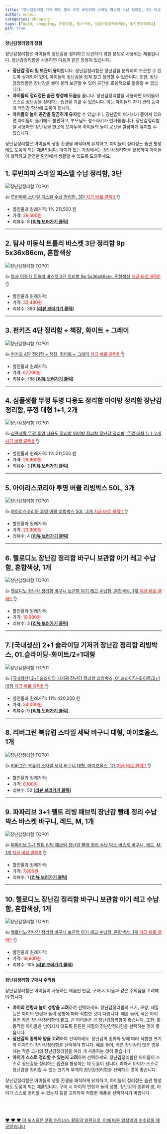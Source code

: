 ```yaml
---
title: "장난감정리함 가격 확인 필독 추천 루빈파파 스마일 파스텔 수납 정리함, 3단 비교 장점 구매가이드"
author: eunmi.
categories: shopping
tags: [Top10, shopping, 유행상품, 필수구매, 지금바로클릭하세요, 놓치면후회해요]
pin: true
---
```

**장난감정리함의 장점**

장난감정리함은 아이들의 장난감을 정리하고 보관하기 위한 용도로 사용되는 제품입니다. 장난감정리함을 사용하면 다음과 같은 장점이 있습니다.

* **장난감 정리 및 보관이 용이**합니다. 장난감정리함은 장난감을 분류하여 보관할 수 있도록 설계되어 있어, 아이들이 장난감을 쉽게 찾고 정리할 수 있습니다. 또한, 장난감정리함은 장난감을 쌓아 올려 보관할 수 있어 공간을 효율적으로 활용할 수 있습니다.
* **아이들의 정리정돈 습관 형성에 도움**을 줍니다. 장난감정리함을 사용하면 아이들이 스스로 장난감을 정리하는 습관을 기를 수 있습니다. 이는 아이들의 자기 관리 능력과 책임감 향상에 도움이 됩니다.
* **아이들의 놀이 공간을 깔끔하게 유지**할 수 있습니다. 장난감이 여기저기 흩어져 있으면 아이들이 놀기에도 불편하고, 부모님도 청소하기가 번거롭습니다. 장난감정리함을 사용하면 장난감을 한곳에 모아두어 아이들의 놀이 공간을 깔끔하게 유지할 수 있습니다.

장난감정리함은 아이들의 생활 환경을 쾌적하게 유지하고, 아이들의 정리정돈 습관 형성에도 도움이 되는 제품입니다. 아이가 있는 가정에서는 장난감정리함을 활용하여 아이들이 쾌적하고 안전한 환경에서 생활할 수 있도록 도와주세요.

   

## 1. 루빈파파 스마일 파스텔 수납 정리함, 3단

![장난감정리함 TOP01](https://thumbnail7.coupangcdn.com/thumbnails/remote/230x230ex/image/vendor_inventory/ff27/35e1f64084eff33cb6a0426e56cbe753e1fa96ebe0ad311198530f5b91df.jpg)


👍 [루빈파파 스마일 파스텔 수납 정리함, 3단 <font color=red> 지금 바로 클릭!! </font> ](https://link.coupang.com/re/AFFSDP?lptag=AF3617701&subid=GithubCoopas&pageKey=6361539058&traceid=V0-153&itemId=13431917618&vendorItemId=81168949699) 👌 


- 할인율과 원래가격: 1%  211,500   원
- 가격: <span style='color:red'>29,500원</span>
- 리뷰수: 8  [**[리뷰 보러가기 클릭]**](https://link.coupang.com/re/AFFSDP?lptag=AF3617701&subid=GithubCoopas&pageKey=6361539058&traceid=V0-153&itemId=13431917618&vendorItemId=81168949699)

---


   

## 2. 탐사 이동식 트롤리 바스켓 3단 정리함 9p 5x36x86cm, 혼합색상

![장난감정리함 TOP01](https://thumbnail7.coupangcdn.com/thumbnails/remote/230x230ex/image/retail/images/140396774584906-e190860a-bd9f-4eb1-b716-d4103257c65d.jpg)


👍 [탐사 이동식 트롤리 바스켓 3단 정리함 9p 5x36x86cm, 혼합색상 <font color=red> 지금 바로 클릭!! </font> ](https://link.coupang.com/re/AFFSDP?lptag=AF3617701&subid=GithubCoopas&pageKey=1653423455&traceid=V0-153&itemId=2816998082&vendorItemId=70806494347) 👌 


- 할인율과 원래가격: 
- 가격: <span style='color:red'>32,490원</span>
- 리뷰수: 390  [**[리뷰 보러가기 클릭]**](https://link.coupang.com/re/AFFSDP?lptag=AF3617701&subid=GithubCoopas&pageKey=1653423455&traceid=V0-153&itemId=2816998082&vendorItemId=70806494347)

---


   

## 3. 펀키즈 4단 정리함 + 책장, 화이트 + 그레이

![장난감정리함 TOP01](https://thumbnail7.coupangcdn.com/thumbnails/remote/230x230ex/image/retail/images/2017/06/27/12/4/9f20ca34-7a55-4413-b341-881e9e1318db.jpg)


👍 [펀키즈 4단 정리함 + 책장, 화이트 + 그레이 <font color=red> 지금 바로 클릭!! </font> ](https://link.coupang.com/re/AFFSDP?lptag=AF3617701&subid=GithubCoopas&pageKey=25213839&traceid=V0-153&itemId=97964651&vendorItemId=3178547795) 👌 


- 할인율과 원래가격: 
- 가격: <span style='color:red'>67,700원</span>
- 리뷰수: 788  [**[리뷰 보러가기 클릭]**](https://link.coupang.com/re/AFFSDP?lptag=AF3617701&subid=GithubCoopas&pageKey=25213839&traceid=V0-153&itemId=97964651&vendorItemId=3178547795)

---


   

## 4. 심플생활 뚜껑 투명 다용도 정리함 아이방 정리함 장난감 정리함, 뚜껑 대형 1+1, 2개

![장난감정리함 TOP01](https://thumbnail9.coupangcdn.com/thumbnails/remote/230x230ex/image/vendor_inventory/f385/11f1a9785571a6393295c4bba0bc40c7affa88077809bcd00a361577db4a.jpg)


👍 [심플생활 뚜껑 투명 다용도 정리함 아이방 정리함 장난감 정리함, 뚜껑 대형 1+1, 2개 <font color=red> 지금 바로 클릭!! </font> ](https://link.coupang.com/re/AFFSDP?lptag=AF3617701&subid=GithubCoopas&pageKey=6881670350&traceid=V0-153&itemId=16493523872&vendorItemId=83550257241) 👌 


- 할인율과 원래가격: 1%  211,500   원
- 가격: <span style='color:red'>29,900원</span>
- 리뷰수: 3  [**[리뷰 보러가기 클릭]**](https://link.coupang.com/re/AFFSDP?lptag=AF3617701&subid=GithubCoopas&pageKey=6881670350&traceid=V0-153&itemId=16493523872&vendorItemId=83550257241)

---


   

## 5. 아이리스코리아 투명 버클 리빙박스 50L, 3개

![장난감정리함 TOP01](https://thumbnail9.coupangcdn.com/thumbnails/remote/230x230ex/image/retail/images/1406000111359304-3fb7ae68-0032-40fe-bd11-a6aff192f092.jpg)


👍 [아이리스코리아 투명 버클 리빙박스 50L, 3개 <font color=red> 지금 바로 클릭!! </font> ](https://link.coupang.com/re/AFFSDP?lptag=AF3617701&subid=GithubCoopas&pageKey=5526116028&traceid=V0-153&itemId=8657908919&vendorItemId=75945093458) 👌 


- 할인율과 원래가격: 
- 가격: <span style='color:red'>23,900원</span>
- 리뷰수: 4  [**[리뷰 보러가기 클릭]**](https://link.coupang.com/re/AFFSDP?lptag=AF3617701&subid=GithubCoopas&pageKey=5526116028&traceid=V0-153&itemId=8657908919&vendorItemId=75945093458)

---


   

## 6. 헬로디노 장난감 정리함 바구니 보관함 아기 레고 수납함, 혼합색상, 1개

![장난감정리함 TOP01](https://thumbnail7.coupangcdn.com/thumbnails/remote/230x230ex/image/vendor_inventory/51e8/82864f55457017e9e672150a06c281fbf18cf1ec566abb51479908beaa7a.jpg)


👍 [헬로디노 장난감 정리함 바구니 보관함 아기 레고 수납함, 혼합색상, 1개 <font color=red> 지금 바로 클릭!! </font> ](https://link.coupang.com/re/AFFSDP?lptag=AF3617701&subid=GithubCoopas&pageKey=7031094729&traceid=V0-153&itemId=17352145988&vendorItemId=84584359988) 👌 


- 할인율과 원래가격: 
- 가격: <span style='color:red'>19,900원</span>
- 리뷰수: 3  [**[리뷰 보러가기 클릭]**](https://link.coupang.com/re/AFFSDP?lptag=AF3617701&subid=GithubCoopas&pageKey=7031094729&traceid=V0-153&itemId=17352145988&vendorItemId=84584359988)

---


   

## 7. [국내생산] 2+1 슬라이딩 기저귀 장난감 정리함 리빙박스, 01.슬라이딩-화이트/2+1대형

![장난감정리함 TOP01](https://thumbnail7.coupangcdn.com/thumbnails/remote/230x230ex/image/vendor_inventory/8430/f55c0e41d5ca27a61192c6fae50c434575071b56e9811ff9a6876bd817b5.jpg)


👍 [[국내생산] 2+1 슬라이딩 기저귀 장난감 정리함 리빙박스, 01.슬라이딩-화이트/2+1대형 <font color=red> 지금 바로 클릭!! </font> ](https://link.coupang.com/re/AFFSDP?lptag=AF3617701&subid=GithubCoopas&pageKey=4606040297&traceid=V0-153&itemId=5687042896&vendorItemId=72340936811) 👌 


- 할인율과 원래가격: 11%  420,000   원
- 가격: <span style='color:red'>34,000원</span>
- 리뷰수: 9  [**[리뷰 보러가기 클릭]**](https://link.coupang.com/re/AFFSDP?lptag=AF3617701&subid=GithubCoopas&pageKey=4606040297&traceid=V0-153&itemId=5687042896&vendorItemId=72340936811)

---


   

## 8. 리버그린 북유럽 스타일 세탁 바구니 대형, 마이호올스, 1개

![장난감정리함 TOP01](https://thumbnail10.coupangcdn.com/thumbnails/remote/230x230ex/image/retail/images/2020/09/20/10/2/f8f8e319-aa15-49d5-b84b-090fdd907a7d.jpg)


👍 [리버그린 북유럽 스타일 세탁 바구니 대형, 마이호올스, 1개 <font color=red> 지금 바로 클릭!! </font> ](https://link.coupang.com/re/AFFSDP?lptag=AF3617701&subid=GithubCoopas&pageKey=2135440960&traceid=V0-153&itemId=3625791246&vendorItemId=71611393915) 👌 


- 할인율과 원래가격: 
- 가격: <span style='color:red'>6,100원</span>
- 리뷰수: 52  [**[리뷰 보러가기 클릭]**](https://link.coupang.com/re/AFFSDP?lptag=AF3617701&subid=GithubCoopas&pageKey=2135440960&traceid=V0-153&itemId=3625791246&vendorItemId=71611393915)

---


   

## 9. 파파리브 3+1 펠트 리빙 패브릭 장난감 빨래 정리 수납 박스 바스켓 바구니, 레드, M, 1개

![장난감정리함 TOP01](https://thumbnail8.coupangcdn.com/thumbnails/remote/230x230ex/image/vendor_inventory/4439/9f97f98831ab9efe9a6d0a02576c4ee90425d7906a45e33ddf541d741ace.jpg)


👍 [파파리브 3+1 펠트 리빙 패브릭 장난감 빨래 정리 수납 박스 바스켓 바구니, 레드, M, 1개 <font color=red> 지금 바로 클릭!! </font> ](https://link.coupang.com/re/AFFSDP?lptag=AF3617701&subid=GithubCoopas&pageKey=7612217741&traceid=V0-153&itemId=20163536205&vendorItemId=87092111917) 👌 


- 할인율과 원래가격: 
- 가격: <span style='color:red'>7,800원</span>
- 리뷰수: 1  [**[리뷰 보러가기 클릭]**](https://link.coupang.com/re/AFFSDP?lptag=AF3617701&subid=GithubCoopas&pageKey=7612217741&traceid=V0-153&itemId=20163536205&vendorItemId=87092111917)

---


   

## 10. 헬로디노 장난감 정리함 바구니 보관함 아기 레고 수납함, 혼합색상, 1개

![장난감정리함 TOP01](https://thumbnail7.coupangcdn.com/thumbnails/remote/230x230ex/image/vendor_inventory/51e8/82864f55457017e9e672150a06c281fbf18cf1ec566abb51479908beaa7a.jpg)


👍 [헬로디노 장난감 정리함 바구니 보관함 아기 레고 수납함, 혼합색상, 1개 <font color=red> 지금 바로 클릭!! </font> ](https://link.coupang.com/re/AFFSDP?lptag=AF3617701&subid=GithubCoopas&pageKey=7031094729&traceid=V0-153&itemId=17352145988&vendorItemId=84584359988) 👌 


- 할인율과 원래가격: 
- 가격: <span style='color:red'>19,900원</span>
- 리뷰수: 105  [**[리뷰 보러가기 클릭]**](https://link.coupang.com/re/AFFSDP?lptag=AF3617701&subid=GithubCoopas&pageKey=7031094729&traceid=V0-153&itemId=17352145988&vendorItemId=84584359988)

---
**장난감정리함 구매시 주의점**

장난감정리함은 아이들이 사용하는 제품인 만큼, 구매 시 다음과 같은 주의점을 고려해야 합니다.

* **아이의 연령과 놀이 성향을 고려**하여 선택하세요. 장난감정리함의 크기, 모양, 재질 등은 아이의 연령과 놀이 성향에 따라 적합한 것이 다릅니다. 예를 들어, 작은 아이들은 작은 장난감정리함이 좋고, 큰 아이들은 큰 장난감정리함이 좋습니다. 또한, 활동적인 아이들은 넘어지지 않도록 튼튼한 재질의 장난감정리함을 선택하는 것이 좋습니다.
* **장난감의 종류와 양을 고려**하여 선택하세요. 장난감의 종류와 양에 따라 적합한 크기와 디자인의 장난감정리함을 선택해야 합니다. 예를 들어, 작은 장난감이 많은 경우에는 작은 크기의 장난감정리함을 여러 개 사용하는 것이 좋습니다.
* **아이가 스스로 정리할 수 있는지 고려**하여 선택하세요. 장난감정리함은 아이들이 스스로 장난감을 정리하는 습관을 형성하는 데 도움이 됩니다. 따라서 아이가 스스로 장난감을 정리할 수 있는 크기와 무게의 장난감정리함을 선택하는 것이 좋습니다.

장난감정리함은 아이들의 생활 환경을 쾌적하게 유지하고, 아이들의 정리정돈 습관 형성에도 도움이 되는 제품입니다. 구매 시 아이의 연령과 놀이 성향, 장난감의 종류와 양, 아이가 스스로 정리할 수 있는지 등을 고려하여 적합한 제품을 선택하시기 바랍니다.<br><br><br><br><br> [ ❤ ❤ ❤ 이 포스팅은 쿠팡 파트너스 활동의 일환으로, 이에 따른 일정액의 수수료를 제공받습니다](https://link.coupang.com/a/bcEFyh)